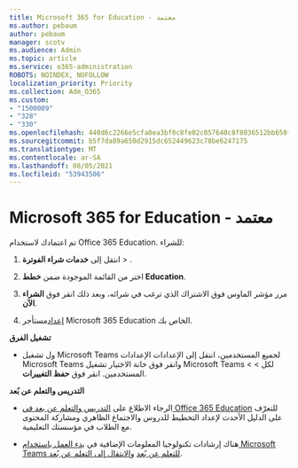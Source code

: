 ```yaml
---
title: Microsoft 365 for Education - معتمد
ms.author: pebaum
author: pebaum
manager: scotv
ms.audience: Admin
ms.topic: article
ms.service: o365-administration
ROBOTS: NOINDEX, NOFOLLOW
localization_priority: Priority
ms.collection: Adm_O365
ms.custom:
- "1500009"
- "328"
- "330"
ms.openlocfilehash: 440d6c2266e5cfa0ea3bf0c8fe02c057640c8f8036512bb650f870aef3b65b27
ms.sourcegitcommit: b5f7da89a650d2915dc652449623c78be6247175
ms.translationtype: MT
ms.contentlocale: ar-SA
ms.lasthandoff: 08/05/2021
ms.locfileid: "53943506"
---
```

# <a name="microsoft-365-for-education---approved"></a>Microsoft 365 for Education - معتمد

تم اعتمادك لاستخدام Office 365 Education.  للشراء:

1. انتقل إلى **خدمات شراء الفوترة**  >  [](https://portal.office.com/AdminPortal/Home#/catalog).

2. اختر من القائمة الموجودة ضمن **خطط Education‏**.

3. مرر مؤشر الماوس فوق الاشتراك الذي ترغب في شرائه، وبعد ذلك انقر فوق **الشراء الآن**.

4. [إعداد](https://docs.microsoft.com/microsoft-365/education/deploy/create-your-office-365-tenant)مستأجر Microsoft 365 Education الخاص بك.

**تشغيل الفرق**

- ول تشغيل Microsoft Teams لجميع المستخدمين، انتقل إلى الإعدادات الإعدادات Microsoft Teams وانقر فوق خانة الاختيار تشغيل Microsoft Teams لكل  >    >  [](https://admin.microsoft.com/Adminportal/Home#/SettingsMultiPivot/:/Settings/L1/SkypeTeams) المستخدمين.  انقر فوق **حفظ التغييرات**.

**التدريس والتعلم عن بُعد**

- الرجاء الاطلاع على [التدريس والتعلم عن بعد في Office 365 Education](https://support.office.com/article/remote-teaching-and-learning-in-office-365-education-f651ccae-7b65-478b-8366-51bb884025c4) للتعرّف على الدليل الأحدث لإعداد التخطيط للدروس والاجتماع الظاهري ومشاركة المحتوى مع الطلاب في مؤسستك التعليمية.

- هناك إرشادات تكنولوجيا المعلومات الإضافية في [بدء العمل باستخدام Microsoft Teams للتعلم عن بُعد](https://docs.microsoft.com/MicrosoftTeams/remote-learning-edu) و[الانتقال إلى التعلم عن بُعد](https://www.microsoft.com/education/remote-learning).
